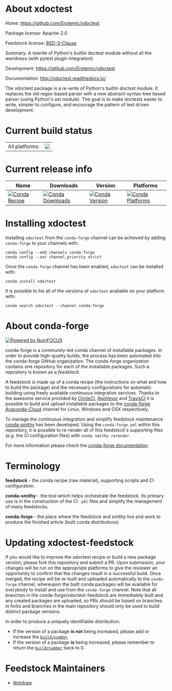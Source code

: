 About xdoctest
==============

Home: https://github.com/Erotemic/xdoctest

Package license: Apache-2.0

Feedstock license: [BSD-3-Clause](https://github.com/conda-forge/xdoctest-feedstock/blob/master/LICENSE.txt)

Summary: A rewrite of Python's builtin doctest module without all the weirdness (with pytest plugin integration)

Development: https://github.com/Erotemic/xdoctest

Documentation: http://xdoctest.readthedocs.io/

The xdoctest package is a re-write of Python's builtin doctest module.
It replaces the old regex-based parser with a new abstract-syntax-tree
based parser (using Python's ast module). The goal is to make doctests
easier to write, simpler to configure, and encourage the pattern of test
driven development.


Current build status
====================


<table><tr><td>All platforms:</td>
    <td>
      <a href="https://dev.azure.com/conda-forge/feedstock-builds/_build/latest?definitionId=9158&branchName=master">
        <img src="https://dev.azure.com/conda-forge/feedstock-builds/_apis/build/status/xdoctest-feedstock?branchName=master">
      </a>
    </td>
  </tr>
</table>

Current release info
====================

| Name | Downloads | Version | Platforms |
| --- | --- | --- | --- |
| [![Conda Recipe](https://img.shields.io/badge/recipe-xdoctest-green.svg)](https://anaconda.org/conda-forge/xdoctest) | [![Conda Downloads](https://img.shields.io/conda/dn/conda-forge/xdoctest.svg)](https://anaconda.org/conda-forge/xdoctest) | [![Conda Version](https://img.shields.io/conda/vn/conda-forge/xdoctest.svg)](https://anaconda.org/conda-forge/xdoctest) | [![Conda Platforms](https://img.shields.io/conda/pn/conda-forge/xdoctest.svg)](https://anaconda.org/conda-forge/xdoctest) |

Installing xdoctest
===================

Installing `xdoctest` from the `conda-forge` channel can be achieved by adding `conda-forge` to your channels with:

```
conda config --add channels conda-forge
conda config --set channel_priority strict
```

Once the `conda-forge` channel has been enabled, `xdoctest` can be installed with:

```
conda install xdoctest
```

It is possible to list all of the versions of `xdoctest` available on your platform with:

```
conda search xdoctest --channel conda-forge
```


About conda-forge
=================

[![Powered by NumFOCUS](https://img.shields.io/badge/powered%20by-NumFOCUS-orange.svg?style=flat&colorA=E1523D&colorB=007D8A)](http://numfocus.org)

conda-forge is a community-led conda channel of installable packages.
In order to provide high-quality builds, the process has been automated into the
conda-forge GitHub organization. The conda-forge organization contains one repository
for each of the installable packages. Such a repository is known as a *feedstock*.

A feedstock is made up of a conda recipe (the instructions on what and how to build
the package) and the necessary configurations for automatic building using freely
available continuous integration services. Thanks to the awesome service provided by
[CircleCI](https://circleci.com/), [AppVeyor](https://www.appveyor.com/)
and [TravisCI](https://travis-ci.com/) it is possible to build and upload installable
packages to the [conda-forge](https://anaconda.org/conda-forge)
[Anaconda-Cloud](https://anaconda.org/) channel for Linux, Windows and OSX respectively.

To manage the continuous integration and simplify feedstock maintenance
[conda-smithy](https://github.com/conda-forge/conda-smithy) has been developed.
Using the ``conda-forge.yml`` within this repository, it is possible to re-render all of
this feedstock's supporting files (e.g. the CI configuration files) with ``conda smithy rerender``.

For more information please check the [conda-forge documentation](https://conda-forge.org/docs/).

Terminology
===========

**feedstock** - the conda recipe (raw material), supporting scripts and CI configuration.

**conda-smithy** - the tool which helps orchestrate the feedstock.
                   Its primary use is in the construction of the CI ``.yml`` files
                   and simplify the management of *many* feedstocks.

**conda-forge** - the place where the feedstock and smithy live and work to
                  produce the finished article (built conda distributions)


Updating xdoctest-feedstock
===========================

If you would like to improve the xdoctest recipe or build a new
package version, please fork this repository and submit a PR. Upon submission,
your changes will be run on the appropriate platforms to give the reviewer an
opportunity to confirm that the changes result in a successful build. Once
merged, the recipe will be re-built and uploaded automatically to the
`conda-forge` channel, whereupon the built conda packages will be available for
everybody to install and use from the `conda-forge` channel.
Note that all branches in the conda-forge/xdoctest-feedstock are
immediately built and any created packages are uploaded, so PRs should be based
on branches in forks and branches in the main repository should only be used to
build distinct package versions.

In order to produce a uniquely identifiable distribution:
 * If the version of a package **is not** being increased, please add or increase
   the [``build/number``](https://docs.conda.io/projects/conda-build/en/latest/resources/define-metadata.html#build-number-and-string).
 * If the version of a package **is** being increased, please remember to return
   the [``build/number``](https://docs.conda.io/projects/conda-build/en/latest/resources/define-metadata.html#build-number-and-string)
   back to 0.

Feedstock Maintainers
=====================

* [@mdraw](https://github.com/mdraw/)

